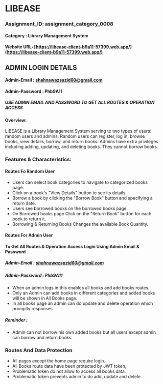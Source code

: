 
# LIBEASE 

### Assignment_ID: assignment_category_0008

#### Category : Library Management System

#### Website URL: [https://libease-client-b9a11-57399.web.app/](https://libease-client-b9a11-57399.web.app/)


## ADMIN LOGIN DETAILS
#### Admin-Email : shahnawazsazid60@gmail.com
#### Admin-Password : Phb9A11

##### USE ADMIN EMAIL AND PASSWORD TO GET ALL ROUTES & OPERATION ACCESS


#### Overview:
LIBEASE is a Library Management System serving to two types of users: random users and admins. Random users can register, log in, browse books, view details, borrow, and return books. Admins have extra privileges including adding, updating, and deleting books. They cannot borrow books. 

### Features & Characteristics:

#### Routes Fo Random User
- Users can select book categories to navigate to categorized books page.  
- Click on a book's "View Details" button to see its details.
- Borrow a book by clicking the "Borrow Book" button and specifying a return date. 
- Users see borrowed books on the borrowed books page. 
- On Borrowed books page Click on the "Return Book" button for each book to return it.
- Borrowing & Returning Books Changes the available Book Quantity.

#### Routes For Admin User
#### To Get All Routes & Operation Access Login Using Admin Email & Password
##### Admin-Email : shahnawazsazid60@gmail.com
##### Admin-Password : Phb9A11

- When an admin logs in this enables all books and add books routes.
- Only an Admin can add books in different categories and added books will be shown in All Books page.
- In all books page an admin can do update and delete operation which promptly responses.

##### Reminder :
- Admin can not borrow his own added books but all users except admin can borrow and return books.

### Routes And Data Protection
- All pages except the home page require login.
- All Books route data have been protected by JWT token, 
- Problematic token do not allow to access all books data.
- Problematic token prevents admin to do add, update and delete.




